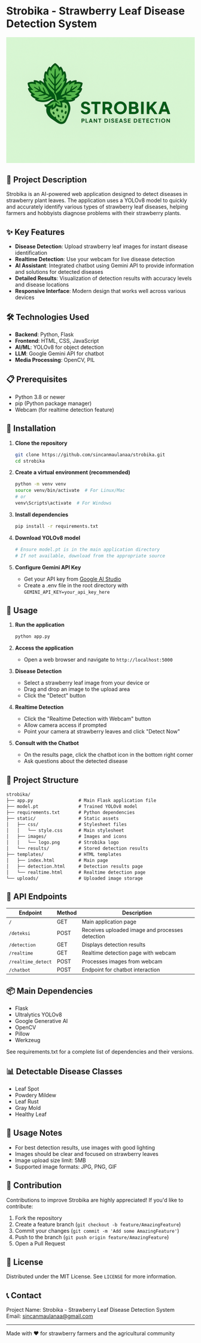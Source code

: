 # Strobika - Strawberry Leaf Disease Detection System

![Strobika Logo](static/images/logo.png)

## 📝 Project Description

Strobika is an AI-powered web application designed to detect diseases in strawberry plant leaves. The application uses a YOLOv8 model to quickly and accurately identify various types of strawberry leaf diseases, helping farmers and hobbyists diagnose problems with their strawberry plants.

## ✨ Key Features

- **Disease Detection**: Upload strawberry leaf images for instant disease identification
- **Realtime Detection**: Use your webcam for live disease detection
- **AI Assistant**: Integrated chatbot using Gemini API to provide information and solutions for detected diseases
- **Detailed Results**: Visualization of detection results with accuracy levels and disease locations
- **Responsive Interface**: Modern design that works well across various devices

## 🛠️ Technologies Used

- **Backend**: Python, Flask
- **Frontend**: HTML, CSS, JavaScript
- **AI/ML**: YOLOv8 for object detection
- **LLM**: Google Gemini API for chatbot
- **Media Processing**: OpenCV, PIL

## 📋 Prerequisites

- Python 3.8 or newer
- pip (Python package manager)
- Webcam (for realtime detection feature)

## 🚀 Installation

1. **Clone the repository**

   ```bash
   git clone https://github.com/sincanmaulanaa/strobika.git
   cd strobika
   ```

2. **Create a virtual environment (recommended)**

   ```bash
   python -m venv venv
   source venv/bin/activate  # For Linux/Mac
   # or
   venv\Scripts\activate  # For Windows
   ```

3. **Install dependencies**

   ```bash
   pip install -r requirements.txt
   ```

4. **Download YOLOv8 model**

   ```bash
   # Ensure model.pt is in the main application directory
   # If not available, download from the appropriate source
   ```

5. **Configure Gemini API Key**
   - Get your API key from [Google AI Studio](https://makersuite.google.com/app/apikey)
   - Create a .env file in the root directory with `GEMINI_API_KEY=your_api_key_here`

## 🔧 Usage

1. **Run the application**

   ```bash
   python app.py
   ```

2. **Access the application**

   - Open a web browser and navigate to `http://localhost:5000`

3. **Disease Detection**

   - Select a strawberry leaf image from your device or
   - Drag and drop an image to the upload area
   - Click the "Detect" button

4. **Realtime Detection**

   - Click the "Realtime Detection with Webcam" button
   - Allow camera access if prompted
   - Point your camera at strawberry leaves and click "Detect Now"

5. **Consult with the Chatbot**
   - On the results page, click the chatbot icon in the bottom right corner
   - Ask questions about the detected disease

## 📂 Project Structure

```
strobika/
├── app.py                 # Main Flask application file
├── model.pt               # Trained YOLOv8 model
├── requirements.txt       # Python dependencies
├── static/                # Static assets
│   ├── css/               # Stylesheet files
│   │   └── style.css      # Main stylesheet
│   ├── images/            # Images and icons
│   │   └── logo.png       # Strobika logo
│   └── results/           # Stored detection results
├── templates/             # HTML templates
│   ├── index.html         # Main page
│   ├── detection.html     # Detection results page
│   └── realtime.html      # Realtime detection page
└── uploads/               # Uploaded image storage
```

## 🔄 API Endpoints

| Endpoint           | Method | Description                                     |
| ------------------ | ------ | ----------------------------------------------- |
| `/`                | GET    | Main application page                           |
| `/deteksi`         | POST   | Receives uploaded image and processes detection |
| `/detection`       | GET    | Displays detection results                      |
| `/realtime`        | GET    | Realtime detection page with webcam             |
| `/realtime_detect` | POST   | Processes images from webcam                    |
| `/chatbot`         | POST   | Endpoint for chatbot interaction                |

## 📦 Main Dependencies

- Flask
- Ultralytics YOLOv8
- Google Generative AI
- OpenCV
- Pillow
- Werkzeug

See requirements.txt for a complete list of dependencies and their versions.

## 📊 Detectable Disease Classes

- Leaf Spot
- Powdery Mildew
- Leaf Rust
- Gray Mold
- Healthy Leaf

## 📝 Usage Notes

- For best detection results, use images with good lighting
- Images should be clear and focused on strawberry leaves
- Image upload size limit: 5MB
- Supported image formats: JPG, PNG, GIF

## 👥 Contribution

Contributions to improve Strobika are highly appreciated! If you'd like to contribute:

1. Fork the repository
2. Create a feature branch (`git checkout -b feature/AmazingFeature`)
3. Commit your changes (`git commit -m 'Add some AmazingFeature'`)
4. Push to the branch (`git push origin feature/AmazingFeature`)
5. Open a Pull Request

## 📄 License

Distributed under the MIT License. See `LICENSE` for more information.

## 📞 Contact

Project Name: Strobika - Strawberry Leaf Disease Detection System  
Email: sincanmaulanaa@gmail.com

---

Made with ❤️ for strawberry farmers and the agricultural community
